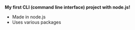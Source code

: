 **My first CLI (command line interface) project with node.js!**

* Made in node.js
* Uses various packages
